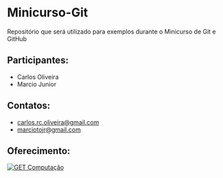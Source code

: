 ﻿Minicurso-Git
=============

Repositório que será utilizado para exemplos durante o Minicurso de Git e GitHub

Participantes:
------------------
* Carlos Oliveira
* Marcio Junior

Contatos:
-------------
* carlos.rc.oliveira@gmail.com
* marciotojr@gmail.com

Oferecimento:
-------------------
[![GET Computação](https://copy.com/LPQe6ra8zg0m)](http://www.ufjf.br/getcomp)
